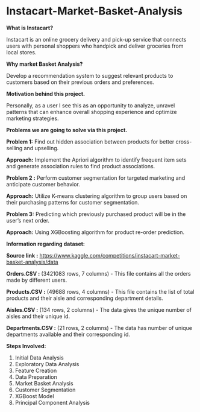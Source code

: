 # Instacart-Market-Basket-Analysis

****What is Instacart?****

Instacart is an online grocery delivery and pick-up service that connects users with personal shoppers who handpick and deliver groceries from local stores.


****Why market Basket Analysis?****

Develop a recommendation system to suggest relevant products to customers based on their previous orders and preferences.


****Motivation behind this project.****

Personally, as a user I see this as an opportunity to analyze, unravel patterns that can enhance overall shopping experience and optimize marketing strategies.


****Problems we are going to solve via this project.****

**Problem 1:** Find out hidden association between products for better cross-selling and upselling. 

**Approach:** Implement the Apriori algorithm to identify frequent item sets and generate association rules to find product associations.


**Problem 2 :** Perform customer segmentation for targeted marketing and anticipate customer behavior.

**Approach:** Utilize K-means clustering algorithm to group users based on their purchasing patterns for customer segmentation.


**Problem 3:** Predicting which previously purchased product will be in the user’s next order.

**Approach:** Using XGBoosting algorithm for product re-order prediction. 


****Information regarding dataset:****

**Source link :** https://www.kaggle.com/competitions/instacart-market-basket-analysis/data

**Orders.CSV :**  (3421083 rows, 7 columns) - This file contains all the orders made by different users.

**Products.CSV :**  (49688 rows, 4 columns) - This file contains the list of total products and their aisle and corresponding department details.

**Aisles.CSV :** (134 rows, 2 columns) - The data gives the unique number of aisles and their unique id.

**Departments.CSV :**  (21 rows, 2 columns) - The data has number of unique departments available and their corresponding id.


****Steps Involved:****

1. Initial Data Analysis
2. Exploratory Data Analysis
3. Feature Creation
4. Data Preparation
5. Market Basket Analysis
6. Customer Segmentation
7. XGBoost Model
8. Principal Component Analysis


 

